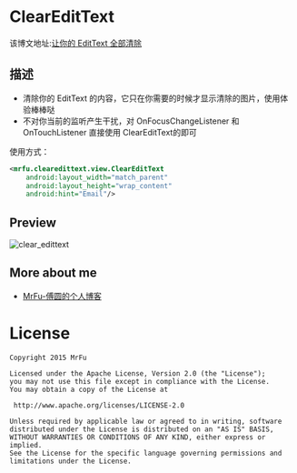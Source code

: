 ClearEditText
=====================

该博文地址:[让你的 EditText 全部清除](http://mrfufufu.github.io/android/2015/07/30/allclear_edittext/)

## 描述

* 清除你的 EditText 的内容，它只在你需要的时候才显示清除的图片，使用体验棒棒哒
* 不对你当前的监听产生干扰，对 OnFocusChangeListener 和 OnTouchListener 直接使用 ClearEditText的即可

使用方式：

```xml
<mrfu.clearedittext.view.ClearEditText
    android:layout_width="match_parent"
    android:layout_height="wrap_content"
    android:hint="Email"/>
```


## Preview

![clear_edittext](https://raw.githubusercontent.com/MrFuFuFu/ClearEditText/master/images/clear_edittext.png)

## More about me

* [MrFu-傅圆的个人博客](http://mrfufufu.github.io/)

License
============

    Copyright 2015 MrFu

	Licensed under the Apache License, Version 2.0 (the "License");
	you may not use this file except in compliance with the License.
	You may obtain a copy of the License at

     http://www.apache.org/licenses/LICENSE-2.0

	Unless required by applicable law or agreed to in writing, software
	distributed under the License is distributed on an "AS IS" BASIS,
	WITHOUT WARRANTIES OR CONDITIONS OF ANY KIND, either express or implied.
	See the License for the specific language governing permissions and
	limitations under the License.